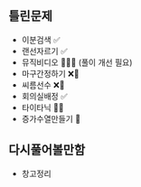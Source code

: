 ## 틀린문제
- 이분검색 ✅
- 랜선자르기 ✅
- 뮤직비디오 🔺🔺✅ (풀이 개선 필요)
- 마구간정하기 ❌🔺
- 씨름선수 ❌🔺
- 회의실배정 ✅
- 타이타닉 🔺🔺
- 증가수열만들기 🔺

## 다시풀어볼만함
- 창고정리
